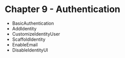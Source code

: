 # Chapter 9 - Authentication

- BasicAuthentication
- AddIdentity
- CustomizeIdentityUser
- ScaffoldIdentity
- EnableEmail
- DisableIdentityUI
